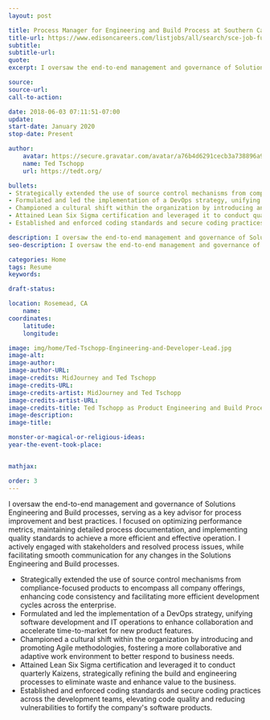 ```yaml
---
layout: post

title: Process Manager for Engineering and Build Process at Southern California Edison
title-url: https://www.edisoncareers.com/listjobs/all/search/sce-job-function/information-technology/
subtitle:
subtitle-url:
quote:
excerpt: I oversaw the end-to-end management and governance of Solutions Engineering and Build processes, serving as a key advisor for process improvement and best practices. I focused on optimizing performance metrics, maintaining detailed process documentation, and implementing quality standards to achieve a more efficient and effective operation. I actively engaged with stakeholders and resolved process issues, while facilitating smooth communication for any changes in the Solutions Engineering and Build processes.

source:
source-url:
call-to-action:

date: 2018-06-03 07:11:51-07:00
update:
start-date: January 2020
stop-date: Present

author:
    avatar: https://secure.gravatar.com/avatar/a76b4d6291cecb3a738896a971bfb903?s=512&d=mp&r=g
    name: Ted Tschopp
    url: https://tedt.org/

bullets:
- Strategically extended the use of source control mechanisms from compliance-focused products to encompass all company offerings, enhancing code consistency and facilitating more efficient development cycles across the enterprise.
- Formulated and led the implementation of a DevOps strategy, unifying software development and IT operations to enhance collaboration and accelerate time-to-market for new product features.
- Championed a cultural shift within the organization by introducing and promoting Agile methodologies, fostering a more collaborative and adaptive work environment to better respond to business needs.
- Attained Lean Six Sigma certification and leveraged it to conduct quarterly Kaizens, strategically refining the build and engineering processes to eliminate waste and enhance value to the business.
- Established and enforced coding standards and secure coding practices across the development teams, elevating code quality and reducing vulnerabilities to fortify the company's software products.

description: I oversaw the end-to-end management and governance of Solutions Engineering and Build processes, serving as a key advisor for process improvement and best practices. I focused on optimizing performance metrics, maintaining detailed process documentation, and implementing quality standards to achieve a more efficient and effective operation. I actively engaged with stakeholders and resolved process issues, while facilitating smooth communication for any changes in the Solutions Engineering and Build processes.
seo-description: I oversaw the end-to-end management and governance of Solutions Engineering and Build processes, serving as a key advisor for process improvement and best practices. I focused on optimizing performance metrics, maintaining detailed process documentation, and implementing quality standards to achieve a more efficient and effective operation. I actively engaged with stakeholders and resolved process issues, while facilitating smooth communication for any changes in the Solutions Engineering and Build processes.

categories: Home
tags: Resume
keywords:

draft-status:

location: Rosemead, CA
    name:
coordinates:
    latitude:
    longitude:

image: img/home/Ted-Tschopp-Engineering-and-Developer-Lead.jpg
image-alt:
image-author:
image-author-URL:
image-credits: MidJourney and Ted Tschopp
image-credits-URL:
image-credits-artist: MidJourney and Ted Tschopp
image-credits-artist-URL:
image-credits-title: Ted Tschopp as Product Engineering and Build Process Manager
image-description:
image-title:

monster-or-magical-or-religious-ideas:
year-the-event-took-place:


mathjax:

order: 3
---
```


I oversaw the end-to-end management and governance of Solutions Engineering and Build processes, serving as a key advisor for process improvement and best practices. I focused on optimizing performance metrics, maintaining detailed process documentation, and implementing quality standards to achieve a more efficient and effective operation. I actively engaged with stakeholders and resolved process issues, while facilitating smooth communication for any changes in the Solutions Engineering and Build processes.

- Strategically extended the use of source control mechanisms from compliance-focused products to encompass all company offerings, enhancing code consistency and facilitating more efficient development cycles across the enterprise.
- Formulated and led the implementation of a DevOps strategy, unifying software development and IT operations to enhance collaboration and accelerate time-to-market for new product features.
- Championed a cultural shift within the organization by introducing and promoting Agile methodologies, fostering a more collaborative and adaptive work environment to better respond to business needs.
- Attained Lean Six Sigma certification and leveraged it to conduct quarterly Kaizens, strategically refining the build and engineering processes to eliminate waste and enhance value to the business.
- Established and enforced coding standards and secure coding practices across the development teams, elevating code quality and reducing vulnerabilities to fortify the company's software products.
